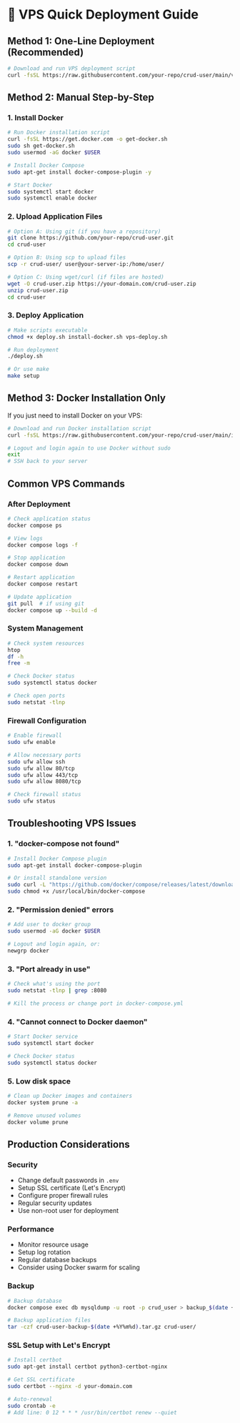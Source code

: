 # 🚀 VPS Quick Deployment Guide

## Method 1: One-Line Deployment (Recommended)

```bash
# Download and run VPS deployment script
curl -fsSL https://raw.githubusercontent.com/your-repo/crud-user/main/vps-deploy.sh | bash
```

## Method 2: Manual Step-by-Step

### 1. Install Docker
```bash
# Run Docker installation script
curl -fsSL https://get.docker.com -o get-docker.sh
sudo sh get-docker.sh
sudo usermod -aG docker $USER

# Install Docker Compose
sudo apt-get install docker-compose-plugin -y

# Start Docker
sudo systemctl start docker
sudo systemctl enable docker
```

### 2. Upload Application Files
```bash
# Option A: Using git (if you have a repository)
git clone https://github.com/your-repo/crud-user.git
cd crud-user

# Option B: Using scp to upload files
scp -r crud-user/ user@your-server-ip:/home/user/

# Option C: Using wget/curl (if files are hosted)
wget -O crud-user.zip https://your-domain.com/crud-user.zip
unzip crud-user.zip
cd crud-user
```

### 3. Deploy Application
```bash
# Make scripts executable
chmod +x deploy.sh install-docker.sh vps-deploy.sh

# Run deployment
./deploy.sh

# Or use make
make setup
```

## Method 3: Docker Installation Only

If you just need to install Docker on your VPS:

```bash
# Download and run Docker installation script
curl -fsSL https://raw.githubusercontent.com/your-repo/crud-user/main/install-docker.sh | bash

# Logout and login again to use Docker without sudo
exit
# SSH back to your server
```

## Common VPS Commands

### After Deployment
```bash
# Check application status
docker compose ps

# View logs
docker compose logs -f

# Stop application
docker compose down

# Restart application
docker compose restart

# Update application
git pull  # if using git
docker compose up --build -d
```

### System Management
```bash
# Check system resources
htop
df -h
free -m

# Check Docker status
sudo systemctl status docker

# Check open ports
sudo netstat -tlnp
```

### Firewall Configuration
```bash
# Enable firewall
sudo ufw enable

# Allow necessary ports
sudo ufw allow ssh
sudo ufw allow 80/tcp
sudo ufw allow 443/tcp
sudo ufw allow 8080/tcp

# Check firewall status
sudo ufw status
```

## Troubleshooting VPS Issues

### 1. "docker-compose not found"
```bash
# Install Docker Compose plugin
sudo apt-get install docker-compose-plugin

# Or install standalone version
sudo curl -L "https://github.com/docker/compose/releases/latest/download/docker-compose-$(uname -s)-$(uname -m)" -o /usr/local/bin/docker-compose
sudo chmod +x /usr/local/bin/docker-compose
```

### 2. "Permission denied" errors
```bash
# Add user to docker group
sudo usermod -aG docker $USER

# Logout and login again, or:
newgrp docker
```

### 3. "Port already in use"
```bash
# Check what's using the port
sudo netstat -tlnp | grep :8080

# Kill the process or change port in docker-compose.yml
```

### 4. "Cannot connect to Docker daemon"
```bash
# Start Docker service
sudo systemctl start docker

# Check Docker status
sudo systemctl status docker
```

### 5. Low disk space
```bash
# Clean up Docker images and containers
docker system prune -a

# Remove unused volumes
docker volume prune
```

## Production Considerations

### Security
- Change default passwords in `.env`
- Setup SSL certificate (Let's Encrypt)
- Configure proper firewall rules
- Regular security updates
- Use non-root user for deployment

### Performance
- Monitor resource usage
- Setup log rotation
- Regular database backups
- Consider using Docker swarm for scaling

### Backup
```bash
# Backup database
docker compose exec db mysqldump -u root -p crud_user > backup_$(date +%Y%m%d).sql

# Backup application files
tar -czf crud-user-backup-$(date +%Y%m%d).tar.gz crud-user/
```

### SSL Setup with Let's Encrypt
```bash
# Install certbot
sudo apt-get install certbot python3-certbot-nginx

# Get SSL certificate
sudo certbot --nginx -d your-domain.com

# Auto-renewal
sudo crontab -e
# Add line: 0 12 * * * /usr/bin/certbot renew --quiet
```
